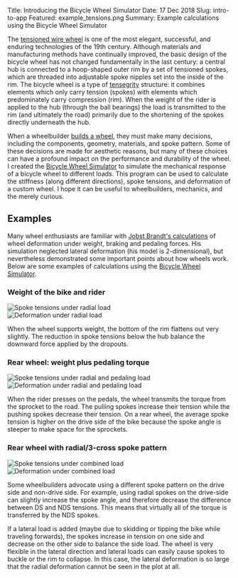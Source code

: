 Title: Introducing the Bicycle Wheel Simulator
Date: 17 Dec 2018
Slug: intro-to-app
Featured: example_tensions.png
Summary: Example calculations using the Bicycle Wheel Simulator

The [tensioned wire wheel](http://en.wikipedia.org/wiki/Wire_wheels) is one of the most elegant, successful, and enduring technologies of the 19th century. Although materials and manufacturing methods have continually improved, the basic design of the bicycle wheel has not changed fundamentally in the last century: a central hub is connected to a hoop-shaped outer rim by a set of tensioned spokes, which are threaded into adjustable spoke nipples set into the inside of the rim. The bicycle wheel is a type of [tensegrity](http://en.wikipedia.org/wiki/Tensegrity) structure: it combines elements which only carry tension (spokes) with elements which predominately carry compression (rim). When the weight of the rider is applied to the hub (through the ball bearings) the load is transmitted to the rim (and ultimately the road) primarily due to the shortening of the spokes directly underneath the hub.

When a wheelbuilder [builds a wheel](http://sheldonbrown.com/wheelbuild.html), they must make many decisions, including the components, geometry, materials, and spoke pattern. Some of these decisions are made for aesthetic reasons, but many of these choices can have a profound impact on the performance and durability of the wheel. I created the [Bicycle Wheel Simulator](/) to simulate the mechanical response of a bicycle wheel to different loads. This program can be used to calculate the stiffness (along different directions), spoke tensions, and deformation of a custom wheel. I hope it can be useful to wheelbuilders, mechanics, and the merely curious.

## Examples

Many wheel enthusiasts are familiar with [Jobst Brandt's calculations](http://caravan.hobby.ru/materiel/Bicycle_Wheel_-_Jobst_Brandt.pdf) of wheel deformation under weight, braking and pedaling forces. His simulation neglected lateral deformation (his model is 2-dimensional), but nevertheless demonstrated some important points about how wheels work. Below are some examples of calculations using the [Bicycle Wheel Simulator](/).

### Weight of the bike and rider

<div class="row">
  <div class="col-sm-6"><img class="img-fluid" alt="Spoke tensions under radial load" src="{filename}/images/intro-to-app/radial_tens.png" /></div>
  <div class="col-sm-6"><img class="img-fluid" alt="Deformation under radial load" src="{filename}/images/intro-to-app/radial_def.png" /></div>
</div>

When the wheel supports weight, the bottom of the rim flattens out very slightly. The reduction in spoke tensions below the hub balance the downward force applied by the dropouts.

### Rear wheel: weight plus pedaling torque

<div class="row">
  <div class="col-sm-6"><img class="img-fluid" alt="Spoke tensions under radial and pedaling load" src="{filename}/images/intro-to-app/asymm_radial_torque_tens.png" /></div>
  <div class="col-sm-6"><img class="img-fluid" alt="Deformation under radial and pedaling load" src="{filename}/images/intro-to-app/asymm_radial_torque_def.png" /></div>
</div>

When the rider presses on the pedals, the wheel transmits the torque from the sprocket to the road. The pulling spokes increase their tension while the pushing spokes decrease their tension. On a rear wheel, the average spoke tension is higher on the drive side of the bike because the spoke angle is steeper to make space for the sprockets.

### Rear wheel with radial/3-cross spoke pattern

<div class="row">
  <div class="col-sm-6"><img class="img-fluid" alt="Spoke tensions under combined load" src="{filename}/images/intro-to-app/asymm_rad_lat_torque_tens.png" /></div>
  <div class="col-sm-6"><img class="img-fluid" alt="Deformation under combined load" src="{filename}/images/intro-to-app/asymm_rad_lat_torque_def.png" /></div>
</div>

Some wheelbuilders advocate using a different spoke pattern on the drive side and non-drive side. For example, using radial spokes on the drive-side can slightly increase the spoke angle, and therefore decrease the difference between DS and NDS tensions. This means that virtually all of the torque is transferred by the NDS spokes.

If a lateral load is added (maybe due to skidding or tipping the bike while traveling forwards), the spokes increase in tension on one side and decrease on the other side to balance the side load. The wheel is very flexible in the lateral direction and lateral loads can easily cause spokes to buckle or the rim to collapse. In this case, the lateral deformation is so large that the radial deformation cannot be seen in the plot at all.

